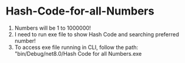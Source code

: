 # Hash-Code-for-all-Numbers
1) Numbers will be 1 to 1000000!
2) I need to run exe file to show Hash Code and searching preferred number!
3) To access exe file running in CLI, follow the path: "bin/Debug/net8.0/Hash Code for all Numbers.exe
